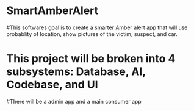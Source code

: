 # SmartAmberAlert
#This softwares goal is to create a smarter Amber alert app that will use probablity of location, show pictures of the victim, suspect, and car.
# This project will  be broken into 4 subsystems: Database, AI, Codebase, and UI
#There will be a admin app and a main consumer app
